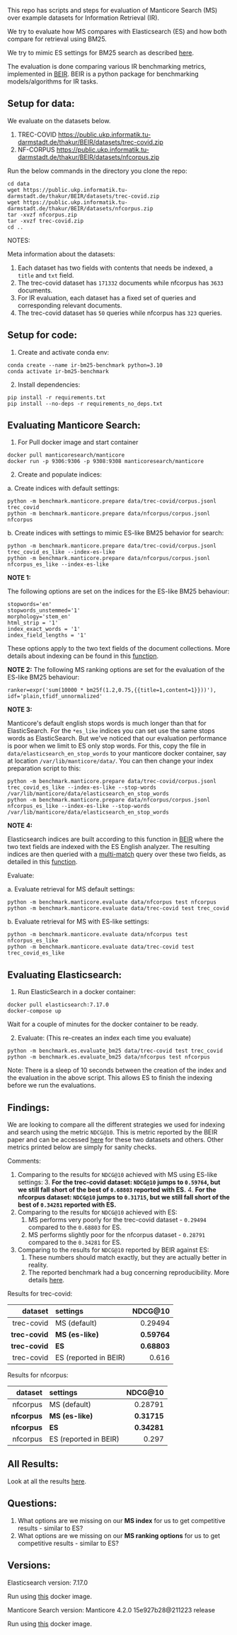 This repo has scripts and steps for evaluation of Manticore Search (MS) over example datasets for Information Retrieval (IR).

We try to evaluate how MS compares with Elasticsearch (ES) and how both compare for retrieval using BM25.

We try to mimic ES settings for BM25 search as described [here](https://www.elastic.co/blog/practical-bm25-part-2-the-bm25-algorithm-and-its-variables).

The evaluation is done comparing various IR benchmarking metrics, implemented in [BEIR](https://github.com/UKPLab/beir).
BEIR is a python package for benchmarking models/algorithms for IR tasks.

Setup for data:
---
We evaluate on the datasets below.

1. TREC-COVID https://public.ukp.informatik.tu-darmstadt.de/thakur/BEIR/datasets/trec-covid.zip
2. NF-CORPUS https://public.ukp.informatik.tu-darmstadt.de/thakur/BEIR/datasets/nfcorpus.zip

Run the below commands in the directory you clone the repo:
```shell
cd data
wget https://public.ukp.informatik.tu-darmstadt.de/thakur/BEIR/datasets/trec-covid.zip
wget https://public.ukp.informatik.tu-darmstadt.de/thakur/BEIR/datasets/nfcorpus.zip
tar -xvzf nfcorpus.zip
tar -xvzf trec-covid.zip
cd ..
```

NOTES: 

Meta information about the datasets:
1. Each dataset has two fields with contents that needs be indexed, a `title` and `txt` field.
2. The trec-covid dataset has `171332` documents while nfcorpus has `3633` documents.
3. For IR evaluation, each dataset has a fixed set of queries and corresponding relevant documents. 
4. The trec-covid dataset has `50` queries while nfcorpus has `323` queries. 

Setup for code:
---

1. Create and activate conda env:
```shell
conda create --name ir-bm25-benchmark python=3.10
conda activate ir-bm25-benchmark
```

2. Install dependencies:
```shell
pip install -r requirements.txt
pip install --no-deps -r requirements_no_deps.txt
```

Evaluating Manticore Search:
---

1. For Pull docker image and start container 
```shell
docker pull manticoresearch/manticore
docker run -p 9306:9306 -p 9308:9308 manticoresearch/manticore
```

2. Create and populate indices:

a. Create indices with default settings:
```shell
python -m benchmark.manticore.prepare data/trec-covid/corpus.jsonl trec_covid
python -m benchmark.manticore.prepare data/nfcorpus/corpus.jsonl nfcorpus
```

b. Create indices with settings to mimic ES-like BM25 behavior for search:
```shell
python -m benchmark.manticore.prepare data/trec-covid/corpus.jsonl trec_covid_es_like --index-es-like
python -m benchmark.manticore.prepare data/nfcorpus/corpus.jsonl nfcorpus_es_like --index-es-like
```

**NOTE 1:** 

The following options are set on the indices for the ES-like BM25 behaviour:
```shell
stopwords='en'
stopwords_unstemmed='1'
morphology='stem_en'
html_strip = '1'
index_exact_words = '1'
index_field_lengths = '1'
```

These options apply to the two text fields of the document collections. More details about indexing can be found in this [function](benchmark/manticore/prepare.py). 

**NOTE 2:**
The following MS ranking options are set for the evaluation of the ES-like BM25 behaviour:
```shell
ranker=expr('sum(10000 * bm25f(1.2,0.75,{{title=1,content=1}}))'), idf='plain,tfidf_unnormalized'
```

**NOTE 3:** 

Manticore's default english stops words is much longer than that for ElasticSearch.
For the `*es_like` indices you can set use the same stops words as ElasticSearch. 
But we've noticed that our evaluation performance is poor when we limit to ES only stop words.
For this, copy the file in `data/elasticsearch_en_stop_words` to your manticore docker container, say at location 
`/var/lib/manticore/data/`. 
You can then change your index preparation script to this:
```shell
python -m benchmark.manticore.prepare data/trec-covid/corpus.jsonl trec_covid_es_like --index-es-like --stop-words /var/lib/manticore/data/elasticsearch_en_stop_words
python -m benchmark.manticore.prepare data/nfcorpus/corpus.jsonl nfcorpus_es_like --index-es-like --stop-words /var/lib/manticore/data/elasticsearch_en_stop_words
```

**NOTE 4:**

Elasticsearch indices are built according to this function in [BEIR](https://github.com/UKPLab/beir/blob/a55552db70f37102352fd5c21b4e811516659a55/beir/retrieval/search/lexical/elastic_search.py#L68) where the two text fields are indexed with the ES English analyzer.
The resulting indices are then queried with a [multi-match](https://www.elastic.co/guide/en/elasticsearch/reference/current/query-dsl-multi-match-query.html) query over these two fields, as detailed in this [function](https://github.com/UKPLab/beir/blob/a55552db70f37102352fd5c21b4e811516659a55/beir/retrieval/search/lexical/elastic_search.py#L119).


Evaluate:

a. Evaluate retrieval for MS default settings:
```shell
python -m benchmark.manticore.evaluate data/nfcorpus test nfcorpus
python -m benchmark.manticore.evaluate data/trec-covid test trec_covid
```

b. Evaluate retrieval for MS with ES-like settings:
```shell
python -m benchmark.manticore.evaluate data/nfcorpus test nfcorpus_es_like
python -m benchmark.manticore.evaluate data/trec-covid test trec_covid_es_like
```

Evaluating Elasticsearch:
---

1. Run ElasticSearch in a docker container:
```shell
docker pull elasticsearch:7.17.0
docker-compose up
```

Wait for a couple of minutes for the docker container to be ready.

2. Evaluate: (This re-creates an index each time you evaluate)
```shell
python -m benchmark.es.evaluate_bm25 data/trec-covid test trec_covid
python -m benchmark.es.evaluate_bm25 data/nfcorpus test nfcorpus
```

Note: There is a sleep of 10 seconds between the creation of the index and the evaluation in the above script. 
This allows ES to finish the indexing before we run the evaluations.

Findings:
---

We are looking to compare all the different strategies we used for indexing and search using the metric `NDCG@10`.
This is metric reported by the BEIR paper and can be accessed [here](https://docs.google.com/spreadsheets/d/1L8aACyPaXrL8iEelJLGqlMqXKPX2oSP_R10pZoy77Ns/edit?usp=sharing) for these two datasets and others.
Other metrics printed below are simply for sanity checks.

Comments:
1. Comparing to the results for `NDCG@10` achieved with MS using ES-like settings:
   3. **For the trec-covid dataset: `NDCG@10` jumps to `0.59764`, but we still fall short of the best of `0.68803` reported with ES.**
   4. **For the nfcorpus dataset: `NDCG@10` jumps to `0.31715`, but we still fall short of the best of `0.34281` reported with ES.**
2. Comparing to the results for `NDCG@10` achieved with ES:
   1. MS performs very poorly for the trec-covid dataset - `0.29494` compared to the `0.68803` for ES.
   2. MS performs slightly poor for the nfcorpus dataset - `0.28791` compared to the `0.34281` for ES.
3. Comparing to the results for `NDCG@10` reported by BEIR against ES:
   1. These numbers should match exactly, but they are actually better in reality.
   2. The reported benchmark had a bug concerning reproducibility. More details [here](https://github.com/UKPLab/beir/issues/58).

Results for trec-covid:

|        dataset | settings              |     NDCG@10 |
|---------------:|:----------------------|------------:|
|     trec-covid | MS (default)          |     0.29494 |
| **trec-covid** | **MS (es-like)**      | **0.59764** |
| **trec-covid** | **ES**                | **0.68803** |
|     trec-covid | ES (reported in BEIR) |       0.616 |

Results for nfcorpus:

|    dataset | settings              | NDCG@10 |
|-----------:|:----------------------|--------:|
|   nfcorpus | MS (default)          | 0.28791 |
|   **nfcorpus** | **MS (es-like)**          | **0.31715** |
|   **nfcorpus** | **ES**                    | **0.34281** |
|   nfcorpus | ES (reported in BEIR) |   0.297 |

All Results:
---
Look at all the results [here](./RESULTS.md).


Questions:
---
1. What options are we missing on our **MS index** for us to get competitive results - similar to ES?
2. What options are we missing on our **MS ranking options** for us to get competitive results - similar to ES?

Versions:
---
Elasticsearch version: 7.17.0

Run using [this](https://hub.docker.com/layers/elasticsearch/library/elasticsearch/7.17.0/images/sha256-fa7141154a7e14df214e42f08c333702403eb88c02ba44e79322a1f42d733013?context=explore) docker image.

Manticore Search version: Manticore 4.2.0 15e927b28@211223 release

Run using [this](https://hub.docker.com/layers/manticoresearch/manticore/4.2.0/images/sha256-b49a09d569838908bd9759d99eaf2807a2f851aadfeff422cf754addbb4bc3ac?context=explore) docker image.
